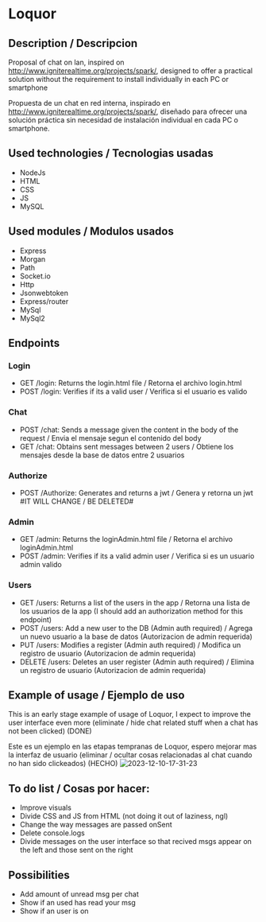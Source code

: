 # Loquor
## Description / Descripcion
Proposal of chat on lan, inspired on http://www.igniterealtime.org/projects/spark/, designed to offer a practical solution without the requirement to install individually in each PC or smartphone

Propuesta de un chat en red interna, inspirado en http://www.igniterealtime.org/projects/spark/, diseñado para ofrecer una solución práctica sin necesidad de instalación individual en cada PC o smartphone.

## Used technologies / Tecnologias usadas
- NodeJs
- HTML
- CSS
- JS
- MySQL

## Used modules / Modulos usados
- Express
- Morgan
- Path
- Socket.io
- Http
- Jsonwebtoken
- Express/router
- MySql
- MySql2

## Endpoints

### Login
- GET /login: Returns the login.html file / Retorna el archivo login.html
- POST /login: Verifies if its a valid user / Verifica si el usuario es valido
### Chat
- POST /chat: Sends a message given the content in the body of the request / Envia el mensaje segun el contenido del body
- GET /chat: Obtains sent messages between 2 users / Obtiene los mensajes desde la base de datos entre 2 usuarios
### Authorize
- POST /Authorize: Generates and returns a jwt / Genera y retorna un jwt #IT WILL CHANGE / BE DELETED#
### Admin
- GET /admin: Returns the loginAdmin.html file / Retorna el archivo loginAdmin.html
- POST /admin: Verifies if its a valid admin user / Verifica si es un usuario admin valido
### Users
- GET /users: Returns a list of the users in the app / Retorna una lista de los usuarios de la app (I should add an authorization method for this endpoint)
- POST /users: Add a new user to the DB (Admin auth required) / Agrega un nuevo usuario a la base de datos (Autorizacion de admin requerida)
- PUT /users: Modifies a register (Admin auth required) / Modifica un registro de usuario (Autorizacion de admin requerida)
- DELETE /users: Deletes an user register (Admin auth required) / Elimina un registro de usuario (Autorizacion de admin requerida)

## Example of usage / Ejemplo de uso
This is an early stage example of usage of Loquor, I expect to improve the user interface even more (eliminate / hide chat related stuff when a chat has not been clicked) (DONE)

Este es un ejemplo en las etapas tempranas de Loquor, espero mejorar mas la interfaz de usuario (eliminar / ocultar cosas relacionadas al chat cuando no han sido clickeados) (HECHO)
![2023-12-10-17-31-23](https://github.com/JulianGonzalezLopez/loquor/assets/94023125/62ef8d25-3535-4a17-908d-ac9cff0ef1aa)


## To do list / Cosas por hacer:
- Improve visuals
- Divide CSS and JS from HTML (not doing it out of laziness, ngl)
- Change the way messages are passed onSent
- Delete console.logs
- Divide messages on the user interface so that recived msgs appear on the left and those sent on the right

## Possibilities
- Add amount of unread msg per chat
- Show if an used has read your msg
- Show if an user is on
